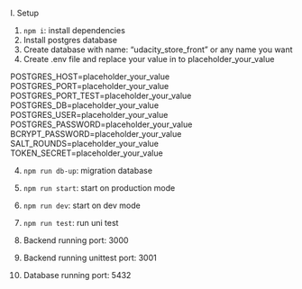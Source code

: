 I. Setup

1. `npm i`: install dependencies
2. Install postgres database
3. Create database with name: “udacity_store_front” or any name you want
4. Create .env file and replace your value in to placeholder_your_value

  POSTGRES_HOST=placeholder_your_value\
  POSTGRES_PORT=placeholder_your_value\
  POSTGRES_PORT_TEST=placeholder_your_value\
  POSTGRES_DB=placeholder_your_value\
  POSTGRES_USER=placeholder_your_value\
  POSTGRES_PASSWORD=placeholder_your_value\
  BCRYPT_PASSWORD=placeholder_your_value\
  SALT_ROUNDS=placeholder_your_value\
  TOKEN_SECRET=placeholder_your_value

4. `npm run db-up`: migration database
5. `npm run start`: start on production mode
6. `npm run dev`: start on dev mode
7. `npm run test`: run uni test

8. Backend running port: 3000
9. Backend running unittest port: 3001
10. Database running port: 5432
